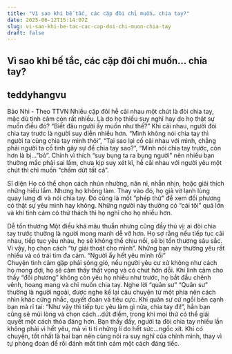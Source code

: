 ```yaml
---
title: "Vì sao khi bế tắc, các cặp đôi chỉ muốn… chia tay?"
date: 2025-06-12T15:14:07Z
slug: vi-sao-khi-be-tac-cac-cap-doi-chi-muon-chia-tay
draft: false
---
```


## Vì sao khi bế tắc, các cặp đôi chỉ muốn… chia tay?

## teddyhangvu

Bảo Nhi - Theo TTVN
Nhiều cặp đôi hễ cãi nhau một chút là đòi chia tay, mặc dù tình cảm còn rất nhiều. Là do họ thiếu suy nghĩ hay do họ thật sự muốn điều đó?
“Biết đâu người ấy muốn như thế?”
Khi cãi nhau, người đòi chia tay trước là người suy diễn nhiều hơn. “Mình không nói chia tay thì người ta cũng chia tay mình thôi”, “Tại sao lại cố cãi nhau với mình, chẳng phải người ta cố tình gây sự để chia tay sao?”, “Mình nói chia tay trước, còn hơn là bị…”bỏ”. Chính vì thích “suy bụng ta ra bụng người” nên nhiều bạn thường mắc phải sai lầm, chưa kịp suy xét kĩ, hễ cãi nhau với người yêu một chút thì chỉ muốn “chấm dứt tất cả”.

Sĩ diện
Họ có thể chọn cách nhún nhường, năn nỉ, nhẫn nhịn, hoặc giải thích những hiểu lầm. Nhưng họ không làm. Thay vào đó, họ giả vờ lạnh lùng quay lưng đi và nói chia tay. Đó cũng là một “phép thử” để xem đối phương có thật sự yêu mình hay không. Những người này thường có “cái tôi” quá lớn và khi tình cảm có thử thách thì họ nghĩ cho họ nhiều hơn.

​Dễ tổn thương
Một điều khá mâu thuẫn nhưng cũng đầy thú vị: ai đòi chia tay trước thường là người mong manh dễ vỡ hơn. Họ sợ rằng nếu tiếp tục cãi nhau, tiếp tục yêu nhau, họ sẽ không thể chịu nổi, sẽ bị tổn thương sâu sắc. Vì vậy, họ chọn cách “tự giải thoát cho mình”. Những bạn này thường yêu rất nhiều và có trái tim đa cảm.
 “Người ấy hết yêu mình rồi”         
Chuyện tình cảm gặp phải sóng gió, nếu người yêu cư xử không như cách họ mong đợi, họ sẽ cảm thấy thất vọng và có chút hờn dỗi. Khi linh cảm cho thấy “đối phương” không còn yêu họ nhiều như trước, họ bắt đầu chênh vênh, hoang mang và chỉ muốn chia tay.
Nghe lời “quân sư”
“Quân sư” thường là người ngoài, được nghe kể lại câu chuyện từ một phía nên cách nhìn khác cứng nhắc, quyết đoán và tiêu cực. Khi quân sư cứ ngồi bên cạnh bạn mà rỉ tai: “Như vậy thì tiếp tục yêu làm gì nữa, chia tay đi!”, hẳn bạn cũng sẽ mủi lòng và chọn cách…dứt điểm, trong khi mọi thứ có thể giải quyết một cách thỏa đáng hơn.
Bạn thấy đấy, người ta đòi chia tay nhiều lần không phải vì hết yêu, mà vì ti tỉ những lí do hết sức…ngốc xít. Khi có chuyện, tốt nhất là hai bạn nên cùng nói ra suy nghĩ của chính mình, thay vì tự phỏng đoán để rồi đánh mất tình cảm một cách đáng tiếc.
